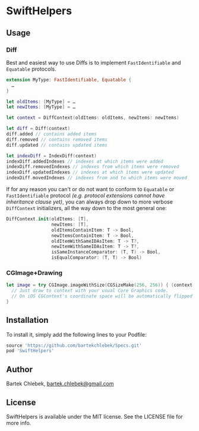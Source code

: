 # SwiftHelpers

## Usage

### Diff

Best and easiest way to use Diffs is to implement `FastIdentifiable` and `Equatable` protocols.

```swift
extension MyType: FastIdentifiable, Equatable {
  …
}

let oldItems: [MyType] = …
let newItems: [MyType] = …

let context = DiffContext(oldItems: oldItems, newItems: newItems)

let diff = Diff(context)
diff.added // contains added items
diff.removed // contains removed items
diff.updated // contains updated items

let indexDiff = IndexDiff(context)
indexDiff.addedIndexes // indexes at which items were added
indexDiff.removedIndexes // indexes from which items were removed
indexDiff.updatedIndexes // indexes at which items were updated
indexDiff.movedIndexes // indexes from and to which items were moved
```

If for any reason you can't or do not want to conform to `Equatable` or `FastIdentifiable` protocol *(e.g. protocol extensions cannot have inheritance clause yet)*, you can always drop down to more verbose `DiffContext` initializers, all the way down to the most general one:

```swift
DiffContext.init(oldItems: [T],
                 newItems: [T],
                 oldItemsContainItem: T -> Bool,
                 newItemsContainItem: T -> Bool,
                 oldItemWithSameIDAsItem: T -> T?,
                 newItemWithSameIDAsItem: T -> T?,
                 isSameInstanceComparator: (T, T) -> Bool,
                 isEqualComparator: (T, T) -> Bool)
```

### CGImage+Drawing

```swift
let image = try CGImage.imageWithSize(CGSizeMake(256, 256)) { (context, size) in
  // Just draw to context with your usual Core Graphics code.
  // On iOS CGContext's coordinate space will be automatically flipped and translated so that (0, 0) is at the top-left corner.
}
```

## Installation

To install it, simply add the following lines to your Podfile:

```ruby
source 'https://github.com/bartekchlebek/Specs.git'
pod 'SwiftHelpers'
```

## Author

Bartek Chlebek, bartek.chlebek@gmail.com

## License

SwiftHelpers is available under the MIT license. See the LICENSE file for more info.
